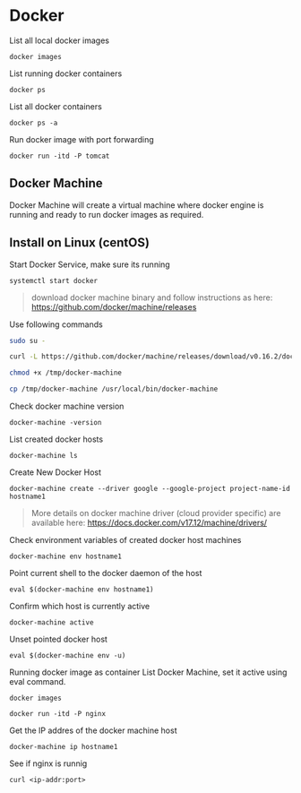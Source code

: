 # Docker

List all local docker images

`docker images`

List running docker containers

`docker ps`

List all docker containers

`docker ps -a`

Run docker image with port forwarding

`docker run -itd -P tomcat`

## Docker Machine

Docker Machine will create a virtual machine where docker engine is running and ready to run docker images as required.

Install on Linux (centOS)
---

Start Docker Service, make sure its running
    
`systemctl start docker`

> download docker machine binary and follow instructions as here: https://github.com/docker/machine/releases

Use following commands
```bash
sudo su -

curl -L https://github.com/docker/machine/releases/download/v0.16.2/docker-machine-`uname -s`-`uname -m` >/tmp/docker-machine

chmod +x /tmp/docker-machine

cp /tmp/docker-machine /usr/local/bin/docker-machine
```

Check docker machine version
    
`docker-machine -version`

List created docker hosts
    
`docker-machine ls`

Create New Docker Host
    
`docker-machine create --driver google --google-project project-name-id hostname1`

> More details on docker machine driver (cloud provider specific) are available here:
https://docs.docker.com/v17.12/machine/drivers/

Check environment variables of created docker host machines

`docker-machine env hostname1`

Point current shell to the docker daemon of the host

`eval $(docker-machine env hostname1)`

Confirm which host is currently active

`docker-machine active`

Unset pointed docker host

`eval $(docker-machine env -u)`

Running docker image as container
List Docker Machine, set it active using eval command.

`docker images`

`docker run -itd -P nginx`

Get the IP addres of the docker machine host

`docker-machine ip hostname1`

See if nginx is runnig

`curl <ip-addr:port>`




